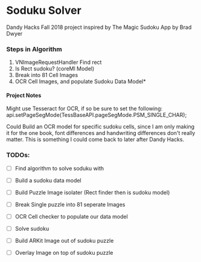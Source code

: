 #  Soduku Solver

Dandy Hacks Fall 2018 project inspired by The Magic Sudoku App by Brad Dwyer

### Steps in Algorithm
1.  VNImageRequestHandler Find rect  
2.  Is Rect sudoku? (coreMl Model)  
3. Break into 81 Cell Images  
4. OCR Cell Images, and populate Sudoku Data Model*  

#### Project Notes  
Might use Tesseract for OCR, if so be sure to set the following:
api.setPageSegMode(TessBaseAPI.pageSegMode.PSM_SINGLE_CHAR);

Could Build an OCR model for specific sudoku cells, since I am only making it for the one book, font differences and handwriting differences don't really matter.  This is something I could come back to later after Dandy Hacks.

### TODOs:
- [ ] Find algorithm to solve soduku with  
- [ ] Build a sudoku data model  
- [ ] Build Puzzle Image isolater (Rect finder then is sudoku model)  
- [ ] Break Single puzzle into 81 seperate Images  
- [ ] OCR Cell checker to populate our data model  
- [ ] Solve sudoku   
- [ ] Build ARKit Image out of sudoku puzzle  
- [ ] Overlay Image on top of sudoku puzzle  



